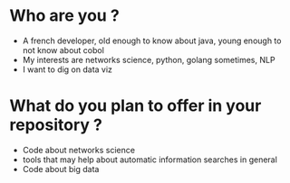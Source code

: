 # Who are you ? 

* A french developer, old enough to know about java, young enough to not know about cobol
* My interests are networks science, python, golang sometimes, NLP
* I want to dig on data viz

# What do you plan to offer in your repository ? 

* Code about networks science
* tools that may help about automatic information searches in general
* Code about big data 
